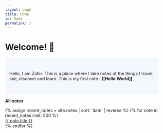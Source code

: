```yaml
---
layout: page
title: Home
id: home
permalink: /
---
```


# Welcome! 🌱

<p style="padding: 3em 1em; background: #f5f7ff; border-radius: 4px;">
  Hello, I am Zafer. This is a place where I take notes of the things I travel, see, discover and learn. This is my first note : <span style="font-weight: bold">[[Hello World]]</span>
</p>

<strong>All notes</strong>

<ul style="padding-left: 0;">
  {% assign recent_notes = site.notes | sort: 'date' | reverse %}
  {% for note in recent_notes limit: 500 %}
    <li style="list-style-type: none; ">
      <a class="internal-link" href="{{ site.baseurl }}{{ note.url }}">{{ note.title }}</a>
    </li>
  {% endfor %}
</ul>

<style>
  .wrapper {
    max-width: 46em;
  }
</style>
